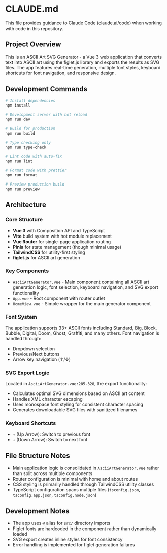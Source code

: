 # CLAUDE.md

This file provides guidance to Claude Code (claude.ai/code) when working with code in this repository.

## Project Overview

This is an ASCII Art SVG Generator - a Vue 3 web application that converts text into ASCII art using the figlet.js library and exports the results as SVG files. The app features real-time generation, multiple font styles, keyboard shortcuts for font navigation, and responsive design.

## Development Commands

```bash
# Install dependencies
npm install

# Development server with hot reload
npm run dev

# Build for production
npm run build

# Type checking only
npm run type-check

# Lint code with auto-fix
npm run lint

# Format code with prettier
npm run format

# Preview production build
npm run preview
```

## Architecture

### Core Structure
- **Vue 3** with Composition API and TypeScript
- **Vite** build system with hot module replacement
- **Vue Router** for single-page application routing
- **Pinia** for state management (though minimal usage)
- **TailwindCSS** for utility-first styling
- **figlet.js** for ASCII art generation

### Key Components
- `AsciiArtGenerator.vue` - Main component containing all ASCII art generation logic, font selection, keyboard navigation, and SVG export functionality
- `App.vue` - Root component with router outlet
- `HomeView.vue` - Simple wrapper for the main generator component

### Font System
The application supports 33+ ASCII fonts including Standard, Big, Block, Bubble, Digital, Doom, Ghost, Graffiti, and many others. Font navigation is handled through:
- Dropdown selection
- Previous/Next buttons
- Arrow key navigation (↑/↓)

### SVG Export Logic
Located in `AsciiArtGenerator.vue:285-328`, the export functionality:
- Calculates optimal SVG dimensions based on ASCII art content
- Handles XML character escaping
- Uses monospace font styling for consistent character spacing
- Generates downloadable SVG files with sanitized filenames

### Keyboard Shortcuts
- `↑` (Up Arrow): Switch to previous font
- `↓` (Down Arrow): Switch to next font

## File Structure Notes

- Main application logic is consolidated in `AsciiArtGenerator.vue` rather than split across multiple components
- Router configuration is minimal with home and about routes
- CSS styling is primarily handled through TailwindCSS utility classes
- TypeScript configuration spans multiple files (`tsconfig.json`, `tsconfig.app.json`, `tsconfig.node.json`)

## Development Notes

- The app uses `@` alias for `src/` directory imports
- Figlet fonts are hardcoded in the component rather than dynamically loaded
- SVG export creates inline styles for font consistency
- Error handling is implemented for figlet generation failures